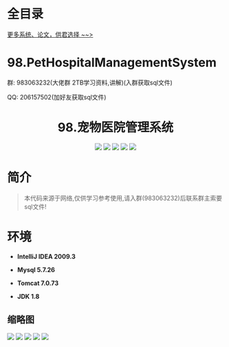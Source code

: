 # 全目录

[更多系统、论文，供君选择 ~~>](https://www.bitwise.net.cn)


# 98.PetHospitalManagementSystem

<p>群: 983063232(大佬群 2TB学习资料,讲解)(入群获取sql文件)</p>
<p>QQ: 206157502(加好友获取sql文件)</p>

<p><h1 align="center">98.宠物医院管理系统</h1></p>


<p align="center">
	<img src="https://img.shields.io/badge/jdk-1.8-orange.svg"/>
    <img src="https://img.shields.io/badge/spring-5.x-lightgrey.svg"/>
    <img src="https://img.shields.io/badge/springmvc-3.x-blue.svg"/>
    <img src="https://img.shields.io/badge/mybatis-3.x-yellow.svg"/>
    <img src="https://img.shields.io/badge/springboot-3.x-yellow.svg"/>
</p>

# 简介


> 本代码来源于网络,仅供学习参考使用,请入群(983063232)后联系群主索要sql文件!



# 环境

- <b>IntelliJ IDEA 2009.3</b>

- <b>Mysql 5.7.26</b>

- <b>Tomcat 7.0.73</b>

- <b>JDK 1.8</b>




## 缩略图

![](https://bitwise.oss-cn-heyuan.aliyuncs.com/2024/9/10/2cad1368-0f58-4415-bc29-b1ef31e18df7.png)
![](https://bitwise.oss-cn-heyuan.aliyuncs.com/2024/9/10/2edb7cff-837d-4f48-902e-7849e7336f02.png)
![](https://bitwise.oss-cn-heyuan.aliyuncs.com/2024/9/10/76a0eceb-0182-4a6a-b65f-289206099d90.png)
![](https://bitwise.oss-cn-heyuan.aliyuncs.com/2024/9/10/5e1b5dc1-bf7c-4968-9da4-097ac3538b63.png)
![](https://bitwise.oss-cn-heyuan.aliyuncs.com/2024/9/10/92d18122-a970-45c6-8c2a-8d0878c44b0a.png)


